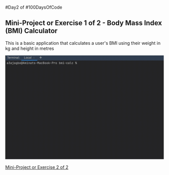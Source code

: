 #Day2 of #100DaysOfCode


## Mini-Project or Exercise 1 of 2 - Body Mass Index (BMI) Calculator
This is a basic application that calculates a user's BMI using their weight in kg and height in metres


![Demo](https://github.com/A3AJAGBE/bmi-calc/blob/main/bmi-calc-video.gif)

[Mini-Project or Exercise 2 of 2](https://github.com/A3AJAGBE/goal-duration)
